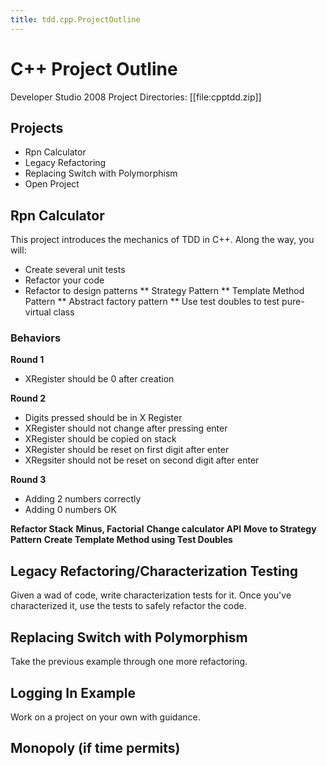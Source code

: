 ```yaml
---
title: tdd.cpp.ProjectOutline
---
```

# C++ Project Outline
Developer Studio 2008 Project Directories: [[file:cpptdd.zip]]

## Projects
* Rpn Calculator
* Legacy Refactoring
* Replacing Switch with Polymorphism
* Open Project

## Rpn Calculator
This project introduces the mechanics of TDD in C++. Along the way, you will:
* Create several unit tests
* Refactor your code
* Refactor to design patterns
** Strategy Pattern
** Template Method Pattern
** Abstract factory pattern
** Use test doubles to test pure-virtual class

### Behaviors
**Round 1**
* XRegister should be 0 after creation

**Round 2**
* Digits pressed should be in X Register
* XRegister should not change after pressing enter
* XRegister should be copied on stack
* XRegister should be reset on first digit after enter
* XRegsiter should not be reset on second digit after enter

**Round 3**
* Adding 2 numbers correctly
* Adding 0 numbers OK

**Refactor Stack**
**Minus, Factorial**
**Change calculator API**
**Move to Strategy Pattern**
**Create Template Method using Test Doubles**

## Legacy Refactoring/Characterization Testing
Given a wad of code, write characterization tests for it. Once you've characterized it, use the tests to safely refactor the code.

## Replacing Switch with Polymorphism
Take the previous example through one more refactoring.

## Logging In Example
Work on a project on your own with guidance.

## Monopoly (if time permits)
 